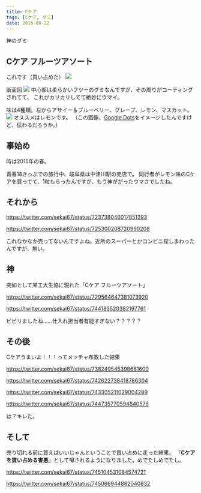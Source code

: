 ```yaml
---
title: Cケア
tags: [Cケア, グミ]
date: 2016-06-22
---
```


神のグミ

## Cケア フルーツアソート

これです（買い占めた）
![](1.jpg)

断面図
![](2.jpg)
中心部は柔らかいフツーのグミなんですが、その周りがコーティングされてて、
これがカリカリしてて絶妙にウマイ。

味は4種類。左からアサイー＆ブルーベリー、グレープ、レモン、マスカット。
![](3.jpg)
オススメはレモンです。
（この画像、[Google Dots](https://www.google.co.jp/search?q=Google+Dots&tbm=isch)をイメージしたんですけど、伝わるだろうか。）

## 事始め

時は2015年の春。

青春18きっぷでの旅行中、岐阜県は中津川駅の売店で。
同行者がレモン味のCケアを買ってて、1粒もらったんですが、もう神ががったウマさでしたね。

## それから

https://twitter.com/sekai67/status/723738046017851393

https://twitter.com/sekai67/status/725300208720990208

これなかなか売ってないんですよね。近所のスーパーとかコンビニ探しまわったんですが、無い。

## 神

突如として某工大生協に現れた「Cケア フルーツアソート」

https://twitter.com/sekai67/status/729564647381073920

https://twitter.com/sekai67/status/744183520382197761

ビビリましたね……仕入れ担当者有能すぎない？？？？？

## その後

Cケアうまいよ！！！ってメッチャ布教した結果


https://twitter.com/sekai67/status/738249545398681600

https://twitter.com/sekai67/status/742622738418786304

https://twitter.com/sekai67/status/743305211029004289

https://twitter.com/sekai67/status/744735770594840576

は？キレた。

## そして

売り切れる前に買えばいいじゃんということで買い占めに走った結果、
「**Cケアを買い占める害悪**」として噂されるようになりました。めでたしめでたし。

https://twitter.com/sekai67/status/745104531084574721

https://twitter.com/sekai67/status/745066944882040832

